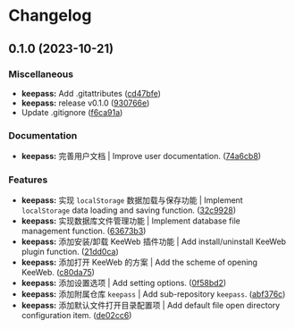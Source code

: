 # Changelog

## 0.1.0 (2023-10-21)


### Miscellaneous

* **keepass:** Add .gitattributes ([cd47bfe](https://github.com/Zuoqiu-Yingyi/siyuan-plugin-keepass/commit/cd47bfe64e3c6123eb29fec761f14292943bab82))
* **keepass:** release v0.1.0 ([930766e](https://github.com/Zuoqiu-Yingyi/siyuan-plugin-keepass/commit/930766ed2c06bbefedc089230dcac45581c93526))
* Update .gitignore ([f6ca91a](https://github.com/Zuoqiu-Yingyi/siyuan-plugin-keepass/commit/f6ca91a3599d8cfe3d920c86d6c021e278c7c584))


### Documentation

* **keepass:** 完善用户文档 | Improve user documentation. ([74a6cb8](https://github.com/Zuoqiu-Yingyi/siyuan-plugin-keepass/commit/74a6cb87cb35d31100eec99ddd461f06916d6278))


### Features

* **keepass:** 实现 `localStorage` 数据加载与保存功能 | Implement `localStorage` data loading and saving function. ([32c9928](https://github.com/Zuoqiu-Yingyi/siyuan-plugin-keepass/commit/32c992871ce88f4689af4e9cd2cb16d73d55a9c7))
* **keepass:** 实现数据库文件管理功能 | Implement database file management function. ([63673b3](https://github.com/Zuoqiu-Yingyi/siyuan-plugin-keepass/commit/63673b37e08ab3bc3e982e1b0c3a0fc24f9d41ba))
* **keepass:** 添加安装/卸载 KeeWeb 插件功能 | Add install/uninstall KeeWeb plugin function. ([21dd0ca](https://github.com/Zuoqiu-Yingyi/siyuan-plugin-keepass/commit/21dd0caade9cebbd85e535da88653b13adf22925))
* **keepass:** 添加打开 KeeWeb 的方案 | Add the scheme of opening KeeWeb. ([c80da75](https://github.com/Zuoqiu-Yingyi/siyuan-plugin-keepass/commit/c80da7516d8e3f97afefc78205dd22a20d664e0c))
* **keepass:** 添加设置选项 | Add setting options. ([0f58bd2](https://github.com/Zuoqiu-Yingyi/siyuan-plugin-keepass/commit/0f58bd2510d60ab8b0b9ac416b6a1356d0938967))
* **keepass:** 添加附属仓库 `keepass` | Add sub-repository `keepass`. ([abf376c](https://github.com/Zuoqiu-Yingyi/siyuan-plugin-keepass/commit/abf376c8badefd769bf435c0045764b2941e6db0))
* **keepass:** 添加默认文件打开目录配置项 | Add default file open directory configuration item. ([de02cc6](https://github.com/Zuoqiu-Yingyi/siyuan-plugin-keepass/commit/de02cc6083ec6bb7f3dc2de28c96f0ea75407f04))
